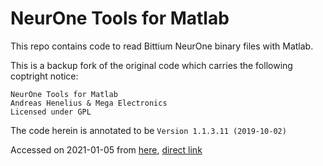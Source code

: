 # NeurOne Tools for Matlab

This repo contains code to read Bittium NeurOne binary files with Matlab.

This is a backup fork of the original code which carries the following coptright notice:

```
NeurOne Tools for Matlab
Andreas Henelius & Mega Electronics
Licensed under GPL
```

The code herein is annotated to be `Version 1.1.3.11 (2019-10-02)`


Accessed on 2021-01-05 from [here](https://www.bittium.com/medical/bittium-neurone), [direct link](https://www.bittium.com/download/1281/neurone-file-format-reader-for-matlab-11311-zip/zip)
